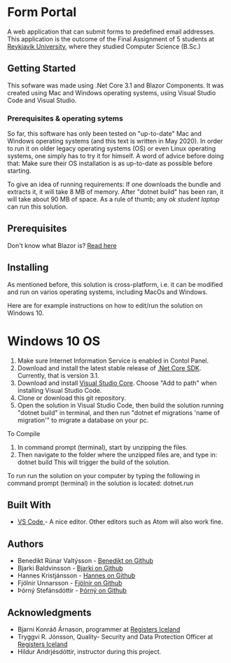 # Form Portal
A web application that can submit forms to predefined email addresses. This application is the outcome of the 
Final Assignment of 5 students at [Reykjavik University](https://www.ru.is), where they studied Computer Science (B.Sc.)

## Getting Started
This sofware was made using .Net Core 3.1 and Blazor Components. It was created using Mac and Windows operating systems, using Visual Studio Code and Visual Studio.
### Prerequisites & operating sytems
So far, this software has only been tested on "up-to-date" Mac and Windows operating systems (and this text is written in May 2020).
In order to run it on older legacy operating systems (OS) or even Linux operating systems, one simply has to try it for himself. A word of advice before doing that: Make sure their OS installation is as up-to-date as possible before starting.

To give an idea of running requirements: If one downloads the bundle and extracts it, it will take 8 MB of memory. After "dotnet build" has been ran, it will take about 90 MB of space. As a rule of thumb; any *ok student laptop* can run this solution.

## Prerequisites
Don't know what Blazor is? [Read here](https://docs.microsoft.com/en-us/aspnet/core/blazor/?view=aspnetcore-3.1)


## Installing
As mentioned before, this solution is cross-platform, i.e. it can be modified and run on varios operating systems, including MacOs and Windows.

Here are for example instructions on how to edit/run the solution on Windows 10.
# Windows 10 OS
1) Make sure Internet Information Service is enabled in Contol Panel.
2) Download and install the latest stable release of [.Net Core SDK](https://dotnet.microsoft.com/download). Currently, that is version 3.1. 
3) Download and install [Visual Studio Core](https://code.visualstudio.com/download). Choose "Add to path" when installing Visual Studio Code. 
4) Clone or download this git repository.
5) Open the solution in Visual Studio Code, then build the solution running "dotnet build" in terminal, and then run "dotnet ef migrations 'name of migration'" to migrate a database on your pc.


To Compile
1) In command prompt (terminal), start by unzipping the files. 
2) Then navigate to the folder where the unzipped files are, and type in: dotnet build 
This will trigger the build of the solution.

To run
run the solution on your computer by typing the following in command prompt (terminal) in the solution is located:
    dotnet.run 

## Built With
* [VS Code ](https://code.visualstudio.com/) - A nice editor. Other editors such as Atom will also work fine.

## Authors
* Benedikt Rúnar Valtýsson - [Benedikt on Github](https://github.com/BenediktRunar)
* Bjarki Baldvinsson - [Bjarki on Github](https://github.com/Bjarkibadda)
* Hannes Kristjánsson - [Hannes on Github](https://github.com/hkristjansson)
* Fjölnir Unnarsson - [Fjölnir on Github](https://github.com/fjolnirunnarsson)
* Þórný Stefánsdóttir - [Þórný on Github](https://github.com/thornystefans)

## Acknowledgments
* Bjarni Konráð Árnason, programmer at [Registers Iceland](https://skra.is/english/individuals)
* Tryggvi R. Jónsson, Quality- Security and Data Protection Officer at [Registers Iceland](https://skra.is/english/individuals)
* Hildur Andrjésdóttir, instructor during this project.









